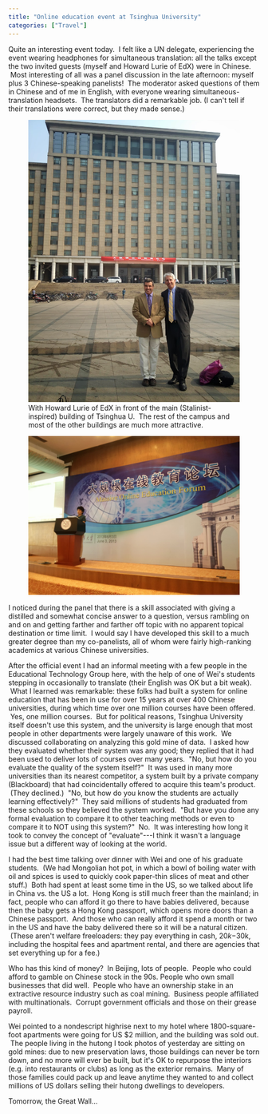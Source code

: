 ```yaml
---
title: "Online education event at Tsinghua University"
categories: ["Travel"]
---
```

Quite an interesting event today.  I felt like a UN delegate, experiencing the event wearing headphones for simultaneous translation: all the talks except the two invited guests (myself and Howard Lurie of EdX) were in Chinese.  Most interesting of all was a panel discussion in the late afternoon: myself plus 3 Chinese-speaking panelists!  The moderator asked questions of them in Chinese and of me in English, with everyone wearing simultaneous-translation headsets.  The translators did a remarkable job. (I can't tell if their translations were correct, but they made sense.)

<figure><img src='/assets/img/2013-06-01-beijing-3/IMG_1917.jpeg' alt='With Howard Lurie of EdX in front of the main (Stalinist-inspired) building of Tsinghua U.  The rest of the campus and most of the other buildings are much more attractive.'/><figcaption>With Howard Lurie of EdX in front of the main (Stalinist-inspired) building of Tsinghua U.  The rest of the campus and most of the other buildings are much more attractive.</figcaption></figure>

<figure><img src='/assets/img/2013-06-01-beijing-3/IMG_1919.jpeg' alt='All the speakers except Howard and me spoke in Chinese, as you&raquo;d expect'/><figcaption></figcaption></figure>

I noticed during the panel that there is a skill associated with giving a distilled and somewhat concise answer to a question, versus rambling on and on and getting farther and farther off topic with no apparent topical destination or time limit.  I would say I have developed this skill to a much greater degree than my co-panelists, all of whom were fairly high-ranking academics at various Chinese universities.

After the official event I had an informal meeting with a few people in the Educational Technology Group here, with the help of one of Wei's students stepping in occasionally to translate (their English was OK but a bit weak).  What I learned was remarkable: these folks had built a system for online education that has been in use for over 15 years at over 400 Chinese universities, during which time over one million courses have been offered.  Yes, one million courses.  But for political reasons, Tsinghua University itself doesn't use this system, and the university is large enough that most people in other departments were largely unaware of this work.  We discussed collaborating on analyzing this gold mine of data.  I asked how they evaluated whether their system was any good; they replied that it had been used to deliver lots of courses over many years.  "No, but how do you evaluate the quality of the system itself?"  It was used in many more universities than its nearest competitor, a system built by a private company (Blackboard) that had coincidentally offered to acquire this team's product.  (They declined.)  "No, but how do you know the students are actually learning effectively?"  They said millions of students had graduated from these schools so they believed the system worked.  "But have you done any formal evaluation to compare it to other teaching methods or even to compare it to NOT using this system?"  No.  It was interesting how long it took to convey the concept of "evaluate"---I think it wasn't a language issue but a different way of looking at the world.

I had the best time talking over dinner with Wei and one of his graduate students.  (We had Mongolian hot pot, in which a bowl of boiling water with oil and spices is used to quickly cook paper-thin slices of meat and other stuff.)  Both had spent at least some time in the US, so we talked about life in China vs. the US a lot.  Hong Kong is still much freer than the mainland; in fact, people who can afford it go there to have babies delivered, because then the baby gets a Hong Kong passport, which opens more doors than a Chinese passport.  And those who can really afford it spend a month or two in the US and have the baby delivered there so it will be a natural citizen.  (These aren't welfare freeloaders: they pay everything in cash, $20k-$30k, including the hospital fees and apartment rental, and there are agencies that set everything up for a fee.)

Who has this kind of money?  In Beijing, lots of people.  People who could afford to gamble on Chinese stock in the 90s. People who own small businesses that did well.  People who have an ownership stake in an extractive resource industry such as coal mining.  Business people affiliated with multinationals.  Corrupt government officials and those on their grease payroll.

Wei pointed to a nondescript highrise next to my hotel where 1800-square-foot apartments were going for US $2 million, and the building was sold out.  The people living in the hutong I took photos of yesterday are sitting on gold mines: due to new preservation laws, those buildings can never be torn down, and no more will ever be built, but it's OK to repurpose the interiors (e.g. into restaurants or clubs) as long as the exterior remains.  Many of those families could pack up and leave anytime they wanted to and collect millions of US dollars selling their hutong dwellings to developers.

Tomorrow, the Great Wall...
